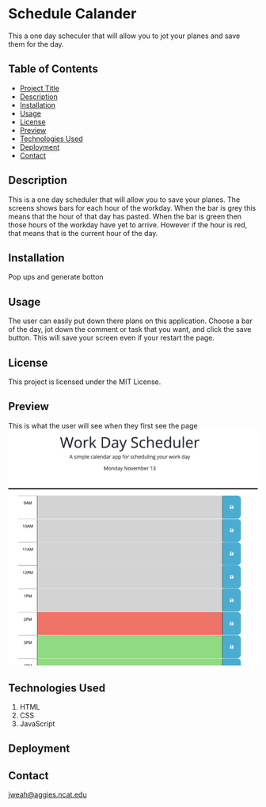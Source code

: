 
# Schedule Calander

This a one day scheculer that will allow you to jot your planes and save them for the day. 

## Table of Contents

- [Project Title](#project-title)
- [Description](#description)
- [Installation](#installation)
- [Usage](#usage)
- [License](#license)
- [Preview](#preview)
- [Technologies Used](#technologies-used)
- [Deployment](#deployment)
- [Contact](#contact)

## Description

This is a one day scheduler that will allow you to save your planes. The screens shows bars for each hour of the workday. When the bar is grey this means that the hour of that day has pasted. When the bar is green then those hours of the workday have yet to arrive. However if the hour is red, that means that is the current hour of the day. 

## Installation

Pop ups and generate botton

## Usage

The user can easily put down there plans on this application. Choose a bar of the day, jot down the comment or task that you want, and click the save button. This will save your screen even if your restart the page.


## License

This project is licensed under the MIT License.

## Preview

This is what the user will see when they first see the page![This is a image preview of the applicaiton](/image/Screenshot%202023-11-13%20at%202.50.31%20PM.png)


## Technologies Used

1. HTML
2. CSS
3. JavaScript

## Deployment



## Contact

jweah@aggies.ncat.edu
